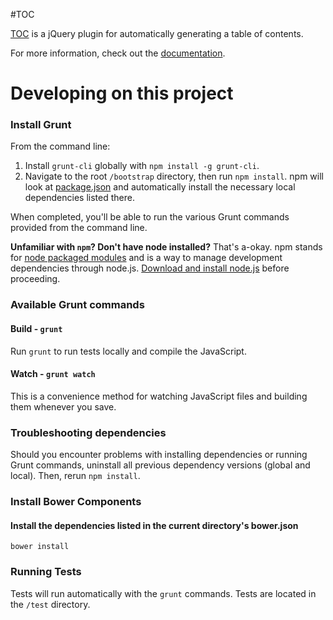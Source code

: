 #TOC

[TOC](http://projects.jga.me/toc/) is a jQuery plugin for automatically generating a table of contents. 

For more information, check out the [documentation](http://projects.jga.me/toc/).

Developing on this project
===

### Install Grunt

From the command line:

1. Install `grunt-cli` globally with `npm install -g grunt-cli`.
2. Navigate to the root `/bootstrap` directory, then run `npm install`. npm will look at [package.json](package.json) and automatically install the necessary local dependencies listed there.

When completed, you'll be able to run the various Grunt commands provided from the command line.

**Unfamiliar with `npm`? Don't have node installed?** That's a-okay. npm stands for [node packaged modules](http://npmjs.org/) and is a way to manage development dependencies through node.js. [Download and install node.js](http://nodejs.org/download/) before proceeding.

### Available Grunt commands

#### Build - `grunt`
Run `grunt` to run tests locally and compile the JavaScript. 

#### Watch - `grunt watch`
This is a convenience method for watching JavaScript files and building them whenever you save.

### Troubleshooting dependencies

Should you encounter problems with installing dependencies or running Grunt commands, uninstall all previous dependency versions (global and local). Then, rerun `npm install`.

### Install Bower Components

#### Install the dependencies listed in the current directory's bower.json

```
bower install
```

### Running Tests

Tests will run automatically with the ```grunt``` commands. Tests are located in the ```/test``` directory.
